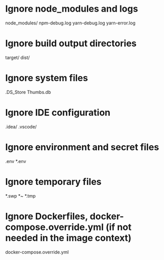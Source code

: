 # Ignore node_modules and logs
node_modules/
npm-debug.log
yarn-debug.log
yarn-error.log

# Ignore build output directories
target/
dist/

# Ignore system files
.DS_Store
Thumbs.db

# Ignore IDE configuration
.idea/
.vscode/

# Ignore environment and secret files
.env
*.env

# Ignore temporary files
*.swp
*~
*.tmp

# Ignore Dockerfiles, docker-compose.override.yml (if not needed in the image context)
docker-compose.override.yml